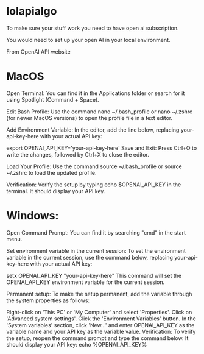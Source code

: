 # lolapialgo

To make sure your stuff work you need to have open ai subscription.

You would need to set up your open AI in your local environment.

From OpenAI API website

# MacOS

Open Terminal: You can find it in the Applications folder or search for it using Spotlight (Command + Space).

Edit Bash Profile: Use the command nano ~/.bash_profile or nano ~/.zshrc (for newer MacOS versions) to open the profile file in a text editor.

Add Environment Variable: In the editor, add the line below, replacing your-api-key-here with your actual API key:

export OPENAI_API_KEY='your-api-key-here'
Save and Exit: Press Ctrl+O to write the changes, followed by Ctrl+X to close the editor.

Load Your Profile: Use the command source ~/.bash_profile or source ~/.zshrc to load the updated profile.

Verification: Verify the setup by typing echo $OPENAI_API_KEY in the terminal. It should display your API key.

# Windows:
Open Command Prompt: You can find it by searching "cmd" in the start menu.

Set environment variable in the current session: To set the environment variable in the current session, use the command below, replacing your-api-key-here with your actual API key:

setx OPENAI_API_KEY "your-api-key-here"
This command will set the OPENAI_API_KEY environment variable for the current session.

Permanent setup: To make the setup permanent, add the variable through the system properties as follows:

Right-click on 'This PC' or 'My Computer' and select 'Properties'.
Click on 'Advanced system settings'.
Click the 'Environment Variables' button.
In the 'System variables' section, click 'New...' and enter OPENAI_API_KEY as the variable name and your API key as the variable value.
Verification: To verify the setup, reopen the command prompt and type the command below. It should display your API key: echo %OPENAI_API_KEY%
